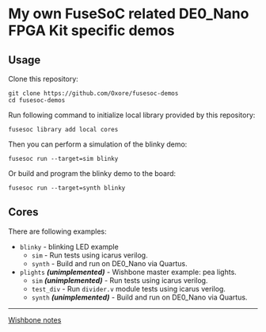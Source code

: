 # My own FuseSoC related DE0\_Nano FPGA Kit specific demos

## Usage
Clone this repository:

```
git clone https://github.com/Oxore/fusesoc-demos
cd fusesoc-demos
```

Run following command to initialize local library provided by this repository:

```
fusesoc library add local cores
```

Then you can perform a simulation of the blinky demo:

```
fusesoc run --target=sim blinky
```

Or build and program the blinky demo to the board:

```
fusesoc run --target=synth blinky
```

## Cores

There are following examples:

- `blinky` - blinking LED example
  - `sim` - Run tests using icarus verilog.
  - `synth` - Build and run on DE0\_Nano via Quartus.
- `plights` ***(unimplemented)*** - Wishbone master example: pea lights.
  - `sim` ***(unimplemented)*** - Run tests using icarus verilog.
  - `test_div` - Run `divider.v` module tests using icarus verilog.
  - `synth` ***(unimplemented)*** - Build and run on DE0\_Nano via Quartus.

---

[Wishbone notes](Wishbone.md)
